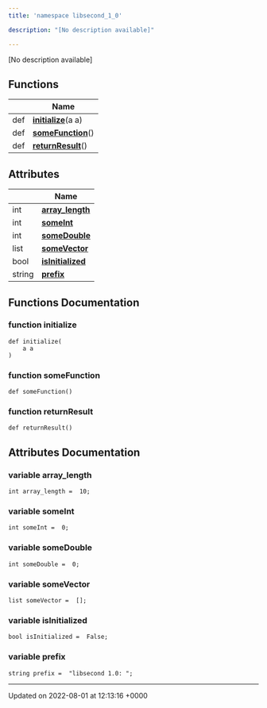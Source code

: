 ```yaml
---
title: 'namespace libsecond_1_0'

description: "[No description available]"

---
```







[No description available]

## Functions

|                | Name           |
| -------------- | -------------- |
| def | **[initialize](/documentation/code/namespaces/namespacelibsecond__1__0/#function-initialize)**(a a) |
| def | **[someFunction](/documentation/code/namespaces/namespacelibsecond__1__0/#function-somefunction)**() |
| def | **[returnResult](/documentation/code/namespaces/namespacelibsecond__1__0/#function-returnresult)**() |

## Attributes

|                | Name           |
| -------------- | -------------- |
| int | **[array_length](/documentation/code/namespaces/namespacelibsecond__1__0/#variable-array-length)**  |
| int | **[someInt](/documentation/code/namespaces/namespacelibsecond__1__0/#variable-someint)**  |
| int | **[someDouble](/documentation/code/namespaces/namespacelibsecond__1__0/#variable-somedouble)**  |
| list | **[someVector](/documentation/code/namespaces/namespacelibsecond__1__0/#variable-somevector)**  |
| bool | **[isInitialized](/documentation/code/namespaces/namespacelibsecond__1__0/#variable-isinitialized)**  |
| string | **[prefix](/documentation/code/namespaces/namespacelibsecond__1__0/#variable-prefix)**  |


## Functions Documentation

### function initialize

```
def initialize(
    a a
)
```


### function someFunction

```
def someFunction()
```


### function returnResult

```
def returnResult()
```



## Attributes Documentation

### variable array_length

```
int array_length =  10;
```


### variable someInt

```
int someInt =  0;
```


### variable someDouble

```
int someDouble =  0;
```


### variable someVector

```
list someVector =  [];
```


### variable isInitialized

```
bool isInitialized =  False;
```


### variable prefix

```
string prefix =  "libsecond 1.0: ";
```





-------------------------------

Updated on 2022-08-01 at 12:13:16 +0000